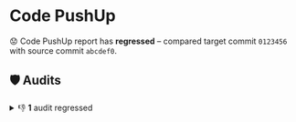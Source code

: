 # Code PushUp

😟 Code PushUp report has **regressed** – compared target commit `0123456` with source commit `abcdef0`.

## 🛡️ Audits

<details>
<summary>👎 <strong>1</strong> audit regressed</summary>

|🔌 Plugin|🛡️ Audit|📏 Current value|📏 Previous value|🗠 Value change|
|:--|:--|:--:|:--:|:--:|
|NPM|Check for outdates NPM packages|🟨 **3 packages are out of date**|🟩 1 package is out of date|![🠉 +200%](https://img.shields.io/badge/%F0%9F%A0%89%20%2B200%25-red)|

</details>
